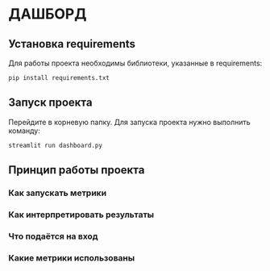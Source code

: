 # ДАШБОРД
## Установка requirements
Для работы проекта необходимы библиотеки, указанные в requirements:
```
pip install requirements.txt
```
## Запуск проекта
Перейдите в корневую папку.
Для запуска проекта нужно выполнить команду:
```
streamlit run dashboard.py
```
## Принцип работы проекта
### Как запускать метрики
### Как интерпретировать результаты
### Что подаётся на вход
### Какие метрики использованы
